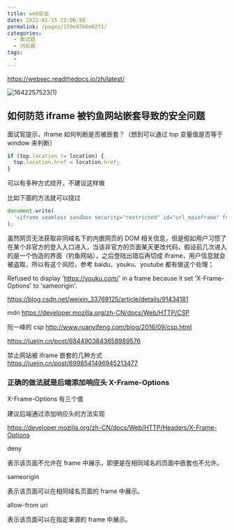 ```yaml
---
title: web安全
date: 2022-01-15 22:06:58
permalink: /pages/159e97b6e02f1/
categories:
  - 面试题
  - 浏览器
tags:
  -
---
```


<https://websec.readthedocs.io/zh/latest/>

![1642257523(1)](<https://gcore.jsdelivr.net/gh/wu529778790/image/blog/1642257523(1).png>)

<!-- more -->

## 如何防范 iframe 被钓鱼网站嵌套导致的安全问题

面试官提示，iframe 如何判断是否被嵌套？（想到可以通过 top 变量值是否等于 window 来判断）

```js
if (top.location != location) {
  top.location.href = location.href;
}
```

可以有多种方式绕开，不建议这样做

比如下面的方法就可以绕过

```js
document.write(
  '<iframe seamless sandbox security="restricted" id="url_mainframe" frameborder="0" scrolling="yes" name="main" src="http://192.168.57.1:8023/" style="height:100%; visibility: inherit; width: 100%; z-index: 1;overflow: visible;"></iframe>'
);
```

虽然网页无法获取非同域名下的内嵌网页的 DOM 相关信息，但是假如用户习惯了在某个非官方的登入入口进入，当该非官方的页面某天更改代码，假设前几次进入的是一个伪造的界面（钓鱼网站），之后登陆出错后再切成 iframe，用户信息就会被盗取，所以有这个风险，参考 baidu、youku、youtube 都有做这个处理；

Refused to display 'https://youku.com/' in a frame because it set 'X-Frame-Options' to 'sameorigin'.

<https://blog.csdn.net/weixin_33769125/article/details/91434181>

mdn
<https://developer.mozilla.org/zh-CN/docs/Web/HTTP/CSP>

阮一峰的 csp
<http://www.ruanyifeng.com/blog/2016/09/csp.html>

<https://juejin.cn/post/6844903843658989576>

禁止网站被 iframe 嵌套的几种方式
<https://juejin.cn/post/6998541496945213477>

### 正确的做法就是后端添加响应头 X-Frame-Options

X-Frame-Options 有三个值

建议后端通过添加响应头的方法实现

<https://developer.mozilla.org/zh-CN/docs/Web/HTTP/Headers/X-Frame-Options>

deny

表示该页面不允许在 frame 中展示，即便是在相同域名的页面中嵌套也不允许。

sameorigin

表示该页面可以在相同域名页面的 frame 中展示。

allow-from uri

表示该页面可以在指定来源的 frame 中展示。
